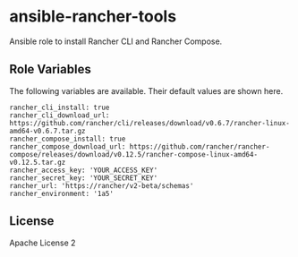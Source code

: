 # ansible-rancher-tools

Ansible role to install Rancher CLI and Rancher Compose.

Role Variables
--------------

The following variables are available. Their default values are shown here.

```
rancher_cli_install: true
rancher_cli_download_url: https://github.com/rancher/cli/releases/download/v0.6.7/rancher-linux-amd64-v0.6.7.tar.gz
rancher_compose_install: true
rancher_compose_download_url: https://github.com/rancher/rancher-compose/releases/download/v0.12.5/rancher-compose-linux-amd64-v0.12.5.tar.gz
rancher_access_key: 'YOUR_ACCESS_KEY'
rancher_secret_key: 'YOUR_SECRET_KEY'
rancher_url: 'https://rancher/v2-beta/schemas'
rancher_environment: '1a5'
```
License
-------

Apache License 2
